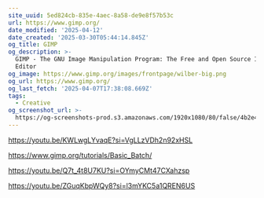 ```yaml
---
site_uuid: 5ed824cb-835e-4aec-8a58-de9e8f57b53c
url: https://www.gimp.org/
date_modified: '2025-04-12'
date_created: '2025-03-30T05:44:14.845Z'
og_title: GIMP
og_description: >-
  GIMP - The GNU Image Manipulation Program: The Free and Open Source Image
  Editor
og_image: https://www.gimp.org/images/frontpage/wilber-big.png
og_url: https://www.gimp.org/
og_last_fetch: '2025-04-07T17:38:08.669Z'
tags:
  - Creative
og_screenshot_url: >-
  https://og-screenshots-prod.s3.amazonaws.com/1920x1080/80/false/4b2e49b4ba52939fadc91328b0d9680272c3cccb80bf8b11fbfee05b7cccd227.jpeg
---
```




https://youtu.be/KWLwgLYvaqE?si=VgLLzVDh2n92xHSL

https://www.gimp.org/tutorials/Basic_Batch/

https://youtu.be/Q7t_4t8U7KU?si=OYmyCMt47CXahzsp

https://youtu.be/ZGuqKbpWQy8?si=l3mYKC5a1QREN6US